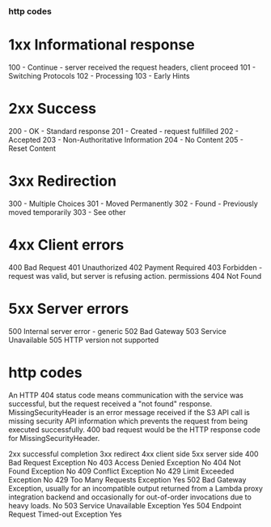 ### http codes
# 1xx Informational response
100 - Continue - server received the request headers, client proceed
101 - Switching Protocols
102 - Processing
103 - Early Hints

# 2xx Success
200 - OK - Standard response
201 - Created - request fullfilled
202 - Accepted
203 - Non-Authoritative Information
204 - No Content
205 - Reset Content

# 3xx Redirection
300 - Multiple Choices
301 - Moved Permanently
302 - Found - Previously moved temporarily
303 - See other

# 4xx Client errors
400 Bad Request
401 Unauthorized
402 Payment Required
403 Forbidden - request was valid, but server is refusing action. permissions
404 Not Found

# 5xx Server errors
500 Internal server error - generic
502 Bad Gateway
503 Service Unavailable
505 HTTP version not supported

# http codes
An HTTP 404 status code means communication with the service was successful, but the request received a "not found" response. MissingSecurityHeader is an error message received if the S3 API call is missing security API information which prevents the request from being executed successfully. 400 bad request would be the HTTP response code for MissingSecurityHeader.

2xx successful completion
3xx redirect
4xx client side
5xx server side
400	Bad Request Exception	No
403	Access Denied Exception	No
404	Not Found Exception	No
409	Conflict Exception	No
429	Limit Exceeded Exception	No
429	Too Many Requests Exception	Yes
502	Bad Gateway Exception, usually for an incompatible output returned from a Lambda proxy integration backend and occasionally for out-of-order invocations due to heavy loads.	No
503	Service Unavailable Exception	Yes
504	Endpoint Request Timed-out Exception	Yes